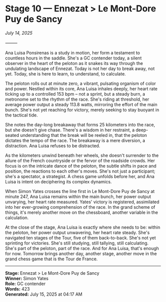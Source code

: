 # Stage 10 — Ennezat > Le Mont-Dore Puy de Sancy

*July 14, 2025*

⸻

Ana Luisa Ponsirenas is a study in motion, her form a testament to countless hours in the saddle. She's a GC contender today, a silent observer in the heart of the peloton as it snakes its way through the undulating landscape of Ennezat. Today is not her day to break away, not yet. Today, she is here to learn, to understand, to calculate.

The peloton rolls out at minute zero, a vibrant, pulsating organism of color and power. Nestled within its core, Ana Luisa inhales deeply, her heart rate ticking up to a controlled 153 bpm – not a sprint, but a steady burn, a metronome set to the rhythm of the race. She's riding at threshold, her average power output a steady 113.8 watts, mirroring the effort of the main bunch. She's not yet reaching for victory, merely seeking to stay buoyant in the tactical tide.

She notes the day-long breakaway that forms 25 kilometers into the race, but she doesn't give chase. There's a wisdom in her restraint, a deep-seated understanding that the break will be reeled in, that the peloton dictates the tempo of the race. The breakaway is a mere diversion, a distraction. Ana Luisa refuses to be distracted.

As the kilometers unwind beneath her wheels, she doesn't surrender to the allure of the French countryside or the fervor of the roadside crowds. Her focus is on the intricate dance of the peloton, the subtle shifts in pace and position, the reactions to each other's moves. She's not just a participant; she's a spectator, a strategist. A chess game unfolds before her, and Ana Luisa is intent on deciphering its complex dynamics.

When Simon Yates crosses the line first in Le Mont-Dore Puy de Sancy at minute 247, Ana Luisa remains within the main bunch, her power output unvarying, her heart rate measured. Yates' victory is registered, assimilated into her ever-growing comprehension of the race. In the grand scheme of things, it's merely another move on the chessboard, another variable in the calculation.

At the close of the stage, Ana Luisa is exactly where she needs to be: within the peloton, her power output unwavering, her heart rate steady. She's navigated ten stages of the Tour, five of them back-to-back. She's not yet sprinting for victories. She's still studying, still tallying, still calculating. She's part of the peloton, part of the race. And for Ana Luisa, that's enough for now. Tomorrow brings another day, another stage, another move in the grand chess game that is the Tour de France.

---

**Stage:** Ennezat > Le Mont-Dore Puy de Sancy  
**Winner:** Simon Yates  
**Role:** GC contender  
**Words:** 423  
**Generated:** July 15, 2025 at 04:17 AM  
